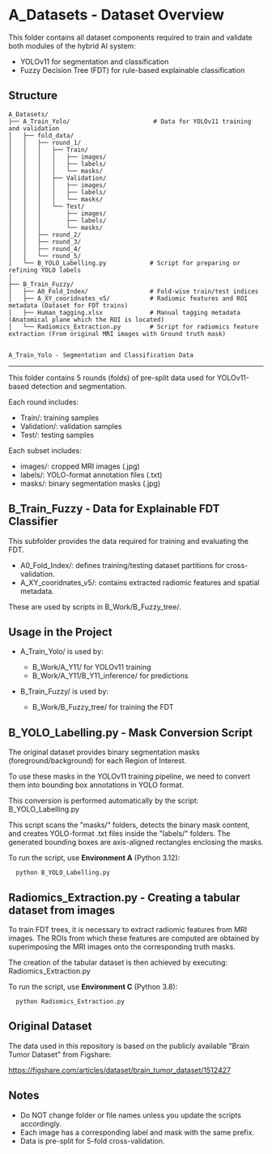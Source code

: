 A_Datasets - Dataset Overview
=============================

This folder contains all dataset components required to train and validate both modules of the hybrid AI system:

- YOLOv11 for segmentation and classification
- Fuzzy Decision Tree (FDT) for rule-based explainable classification

Structure
---------
```text
A_Datasets/
├── A_Train_Yolo/                       # Data for YOLOv11 training and validation
│   ├── fold_data/
│   │   ├── round_1/
│   │   │   ├── Train/
│   │   │   │   ├── images/
│   │   │   │   ├── labels/
│   │   │   │   └── masks/
│   │   │   ├── Validation/
│   │   │   │   ├── images/
│   │   │   │   ├── labels/
│   │   │   │   └── masks/
│   │   │   └── Test/
│   │   │       ├── images/
│   │   │       ├── labels/
│   │   │       └── masks/
│   │   ├── round_2/
│   │   ├── round_3/
│   │   ├── round_4/
│   │   └── round_5/
│   └── B_YOLO_Labelling.py            # Script for preparing or refining YOLO labels
│
├── B_Train_Fuzzy/
│   ├── A0_Fold_Index/                 # Fold-wise train/test indices
│   ├── A_XY_cooridnates_v5/           # Radiomic features and ROI metadata (Dataset for FDT trains)
│   ├── Human_tagging.xlsx             # Manual tagging metadata (Anatomical plane which the ROI is located)
│   └── Radiomics_Extraction.py        # Script for radiomics feature extraction (From original MRI images with Ground truth mask)


A_Train_Yolo - Segmentation and Classification Data
```
----------------------------------------------------

This folder contains 5 rounds (folds) of pre-split data used for YOLOv11-based detection and segmentation.

Each round includes:
- Train/: training samples
- Validation/: validation samples
- Test/: testing samples

Each subset includes:
- images/: cropped MRI images (.jpg)
- labels/: YOLO-format annotation files (.txt)
- masks/: binary segmentation masks (.jpg)


B_Train_Fuzzy - Data for Explainable FDT Classifier
---------------------------------------------------

This subfolder provides the data required for training and evaluating the FDT.

- A0_Fold_Index/: defines training/testing dataset partitions for cross-validation.
- A_XY_cooridnates_v5/: contains extracted radiomic features and spatial metadata.

These are used by scripts in B_Work/B_Fuzzy_tree/.

Usage in the Project
--------------------

- A_Train_Yolo/ is used by:
  - B_Work/A_Y11/ for YOLOv11 training
  - B_Work/A_Y11/B_Y11_inference/ for predictions

- B_Train_Fuzzy/ is used by:
  - B_Work/B_Fuzzy_tree/ for training the FDT


B_YOLO_Labelling.py - Mask Conversion Script
--------------------------------------------

The original dataset provides binary segmentation masks (foreground/background)
for each Region of Interest.

To use these masks in the YOLOv11 training pipeline, we need to convert them
into bounding box annotations in YOLO format.

This conversion is performed automatically by the script: B_YOLO_Labelling.py

This script scans the "masks/" folders, detects the binary mask content,
and creates YOLO-format .txt files inside the "labels/" folders.
The generated bounding boxes are axis-aligned rectangles enclosing the masks.

To run the script, use **Environment A** (Python 3.12):
```text
  python B_YOLO_Labelling.py
```

Radiomics_Extraction.py - Creating a tabular dataset from images
--------------------------------------------
To train FDT trees, it is necessary to extract radiomic features from MRI images.
The ROIs from which these features are computed are obtained by superimposing the MRI images onto the corresponding truth masks.

The creation of the tabular dataset is then achieved by executing: Radiomics_Extraction.py

To run the script, use **Environment C** (Python 3.8):
```text
  python Radiomics_Extraction.py
```

Original Dataset
----------------

The data used in this repository is based on the publicly available
"Brain Tumor Dataset" from Figshare:

  https://figshare.com/articles/dataset/brain_tumor_dataset/1512427

Notes
-----

- Do NOT change folder or file names unless you update the scripts accordingly.
- Each image has a corresponding label and mask with the same prefix.
- Data is pre-split for 5-fold cross-validation.
